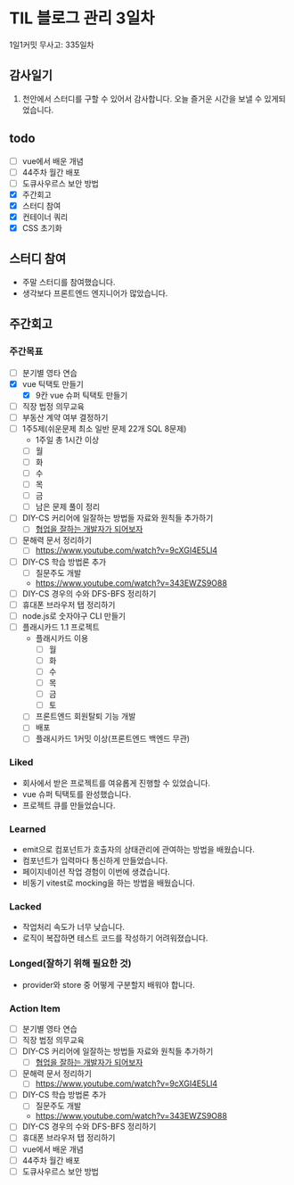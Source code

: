 # TIL 블로그 관리 3일차

1일1커밋 무사고: 335일차

## 감사일기

1. 천안에서 스터디를 구할 수 있어서 감사합니다. 오늘 즐거운 시간을 보낼 수 있게되었습니다.

## todo

- [ ] vue에서 배운 개념
- [ ] 44주차 월간 배포
- [ ] 도큐사우르스 보안 방법
- [x] 주간회고
- [x] 스터디 참여
- [x] 컨테이너 쿼리
- [x] CSS 초기화

## 스터디 참여

- 주말 스터디를 참여했습니다.
- 생각보다 프론트엔드 엔지니어가 많았습니다.

## 주간회고

### 주간목표

- [ ] 분기별 영타 연습
- [x] vue 틱택토 만들기
  - [x] 9칸 vue 슈퍼 틱택토 만들기
- [ ] 직장 법정 의무교육
- [ ] 부동산 계약 여부 결정하기
- [ ] 1주5제(쉬운문제 최소 일반 문제 22개 SQL 8문제)
  - 1주일 총 1시간 이상
  - [ ] 월
  - [ ] 화
  - [ ] 수
  - [ ] 목
  - [ ] 금
  - [ ] 남은 문제 풀이 정리
- [ ] DIY-CS 커리어에 일잘하는 방법들 자료와 원칙들 추가하기
  - [ ] [협업을 잘하는 개발자가 되어보자](https://velog.io/@teo/collaboration)
- [ ] 문해력 문서 정리하기
  - [ ] https://www.youtube.com/watch?v=9cXGI4E5Ll4
- [ ] DIY-CS 학습 방법론 추가
  - [ ] 질문주도 개발
  - https://www.youtube.com/watch?v=343EWZS9O88
- [ ] DIY-CS 경우의 수와 DFS-BFS 정리하기
- [ ] 휴대폰 브라우저 탭 정리하기
- [ ] node.js로 숫자야구 CLI 만들기
- [ ] 플래시카드 1.1 프로젝트
  - 플래시카드 이용
    - [ ] 월
    - [ ] 화
    - [ ] 수
    - [ ] 목
    - [ ] 금
    - [ ] 토
  - [ ] 프론트엔드 회원탈퇴 기능 개발
  - [ ] 배포
  - [ ] 플래시카드 1커밋 이상(프론트엔드 백엔드 무관)

### Liked

- 회사에서 받은 프로젝트를 여유롭게 진행할 수 있었습니다.
- vue 슈퍼 틱택토를 완성했습니다.
- 프로젝트 큐를 만들었습니다.

### Learned

- emit으로 컴포넌트가 호출자의 상태관리에 관여하는 방법을 배웠습니다.
- 컴포넌트가 입력마다 통신하게 만들었습니다.
- 페이지네이션 작업 경험이 이번에 생겼습니다.
- 비동기 vitest로 mocking을 하는 방법을 배웠습니다.

### Lacked

- 작업처리 속도가 너무 낮습니다.
- 로직이 복잡하면 테스트 코드를 작성하기 어려워졌습니다.

### Longed(잘하기 위해 필요한 것)

- provider와 store 중 어떻게 구분할지 배워야 합니다.

### Action Item

- [ ] 분기별 영타 연습
- [ ] 직장 법정 의무교육
- [ ] DIY-CS 커리어에 일잘하는 방법들 자료와 원칙들 추가하기
  - [ ] [협업을 잘하는 개발자가 되어보자](https://velog.io/@teo/collaboration)
- [ ] 문해력 문서 정리하기
  - [ ] https://www.youtube.com/watch?v=9cXGI4E5Ll4
- [ ] DIY-CS 학습 방법론 추가
  - [ ] 질문주도 개발
  - https://www.youtube.com/watch?v=343EWZS9O88
- [ ] DIY-CS 경우의 수와 DFS-BFS 정리하기
- [ ] 휴대폰 브라우저 탭 정리하기
- [ ] vue에서 배운 개념
- [ ] 44주차 월간 배포
- [ ] 도큐사우르스 보안 방법
